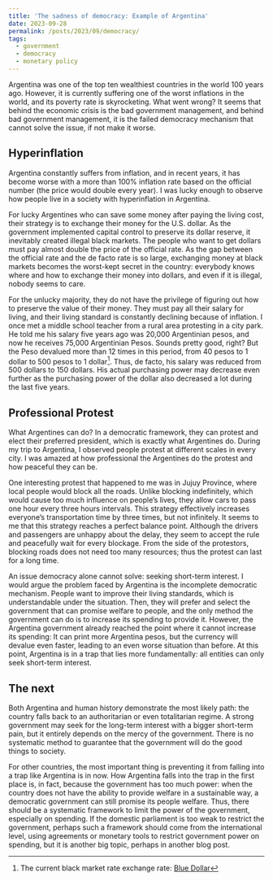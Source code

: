 ```yaml
---
title: 'The sadness of democracy: Example of Argentina'
date: 2023-09-28
permalink: /posts/2023/09/democracy/
tags:
  - government
  - democracy
  - monetary policy
---
```


Argentina was one of the top ten wealthiest countries in the world 100 years ago. However, it is currently suffering one of the worst inflations in the world, and its poverty rate is skyrocketing. What went wrong? It seems that behind the economic crisis is the bad government management, and behind bad government management, it is the failed democracy mechanism that cannot solve the issue, if not make it worse. 

## Hyperinflation

Argentina constantly suffers from inflation, and in recent years, it has become worse with a more than 100% inflation rate based on the official number (the price would double every year). I was lucky enough to observe how people live in a society with hyperinflation in Argentina. 

For lucky Argentines who can save some money after paying the living cost, their strategy is to exchange their money for the U.S. dollar. As the government implemented capital control to preserve its dollar reserve, it inevitably created illegal black markets. The people who want to get dollars must pay almost double the price of the official rate. As the gap between the official rate and the de facto rate is so large, exchanging money at black markets becomes the worst-kept secret in the country: everybody knows where and how to exchange their money into dollars, and even if it is illegal, nobody seems to care. 

For the unlucky majority, they do not have the privilege of figuring out how to preserve the value of their money. They must pay all their salary for living, and their living standard is constantly declining because of inflation. I once met a middle school teacher from a rural area protesting in a city park. He told me his salary five years ago was 20,000 Argentinian pesos, and now he receives 75,000 Argentinian Pesos. Sounds pretty good, right? But the Peso devalued more than 12 times in this period, from 40 pesos to 1 dollar to 500 pesos to 1 dollar[^1]. Thus, de facto, his salary was reduced from 500 dollars to 150 dollars. His actual purchasing power may decrease even further as the purchasing power of the dollar also decreased a lot during the last five years.

## Professional Protest

What Argentines can do? In a democratic framework, they can protest and elect their preferred president, which is exactly what Argentines do. During my trip to Argentina, I observed people protest at different scales in every city. I was amazed at how professional the Argentines do the protest and how peaceful they can be. 

One interesting protest that happened to me was in Jujuy Province, where local people would block all the roads. Unlike blocking indefinitely, which would cause too much influence on people’s lives, they allow cars to pass one hour every three hours intervals. This strategy effectively increases everyone’s transportation time by three times, but not infinitely. It seems to me that this strategy reaches a perfect balance point. Although the drivers and passengers are unhappy about the delay, they seem to accept the rule and peacefully wait for every blockage. From the side of the protestors, blocking roads does not need too many resources; thus the protest can last for a long time.

An issue democracy alone cannot solve: seeking short-term interest.
I would argue the problem faced by Argentina is the incomplete democratic mechanism. People want to improve their living standards, which is understandable under the situation. Then, they will prefer and select the government that can promise welfare to people, and the only method the government can do is to increase its spending to provide it. However, the Argentina government already reached the point where it cannot increase its spending: It can print more Argentina pesos, but the currency will devalue even faster, leading to an even worse situation than before. At this point, Argentina is in a trap that lies more fundamentally: all entities can only seek short-term interest. 

## The next

Both Argentina and human history demonstrate the most likely path: the country falls back to an authoritarian or even totalitarian regime. A strong government may seek for the long-term interest with a bigger short-term pain, but it entirely depends on the mercy of the government. There is no systematic method to guarantee that the government will do the good things to society. 

For other countries, the most important thing is preventing it from falling into a trap like Argentina is in now. How Argentina falls into the trap in the first place is, in fact, because the government has too much power: when the country does not have the ability to provide welfare in a sustainable way, a democratic government can still promise its people welfare. Thus, there should be a systematic framework to limit the power of the government, especially on spending. If the domestic parliament is too weak to restrict the government, perhaps such a framework should come from the international level, using agreements or monetary tools to restrict government power on spending, but it is another big topic, perhaps in another blog post.

[^1]: The current black market rate exchange rate: [Blue Dollar](https://bluedollar.net)
